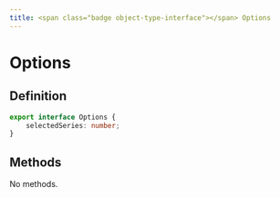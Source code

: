 ```yaml
---
title: <span class="badge object-type-interface"></span> Options
---
```

# <span class="badge object-type-interface"></span> Options

## Definition

```typescript
export interface Options {
	selectedSeries: number;
}

```
## Methods

No methods.
